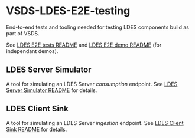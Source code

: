 # VSDS-LDES-E2E-testing
End-to-end tests and tooling needed for testing LDES components build as part of VSDS.

See [LDES E2E tests README](./e2e-test/README.md) and [LDES E2E demo README](./e2e-demo/README.md) (for independant demos).

## LDES Server Simulator
A tool for simulating an LDES Server *consumption* endpoint. See [LDES Server Simulator README](./ldes-server-simulator/README.md) for details.

## LDES Client Sink
A tool for simulating an LDES Server *ingestion* endpoint. See [LDES Client Sink README](./ldes-client-sink/README.md) for details.
